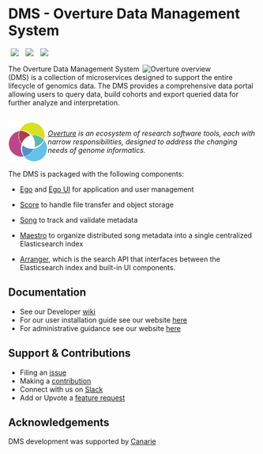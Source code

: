 # DMS - Overture Data Management System

[<img hspace="5" src="https://img.shields.io/badge/chat-on--slack-blue?style=for-the-badge">](http://slack.overture.bio)
[<img hspace="5" src="https://img.shields.io/badge/License-gpl--v3.0-blue?style=for-the-badge">](https://github.com/overture-stack/dms/blob/develop/LICENSE)
[<img hspace="5" src="https://img.shields.io/badge/Code%20of%20Conduct-2.1-blue?style=for-the-badge">](code_of_conduct.md)

<div>
  <img align="right" alt="Overture overview" src="https://www.overture.bio/static/124ca0fede460933c64fe4e50465b235/a6d66/system-diagram.png" width="45%" hspace="5">
</div>

The Overture Data Management System (DMS) is a collection of microservices designed to support the entire lifecycle of genomics data. The DMS provides a comprehensive data portal allowing users to query data, build cohorts and export queried data for further analyze and interpretation.

</br>

<div>
<img align="left" src="ov-logo.png" height="80" hspace="0"/>
</div>

*[Overture](https://www.overture.bio/) is an ecosystem of research software tools, each with narrow responsibilities, designed to address the changing needs of genome informatics.</br></br>*

The DMS is packaged with the following components:

- [Ego](https://www.overture.bio/products/ego/) and [Ego UI](https://www.overture.bio/products/ego-ui/) for application and user management

- [Score](https://www.overture.bio/products/score/) to handle file transfer and object storage 

- [Song](https://www.overture.bio/products/song/) to track and validate metadata 

- [Maestro](https://www.overture.bio/products/maestro/) to organize distributed song metadata into a single centralized Elasticsearch index

- [Arranger](https://www.overture.bio/products/arranger/), which is the search API that interfaces between the Elasticsearch index and built-in UI components.

## Documentation

- See our Developer [wiki](https://github.com/overture-stack/dms/wiki)
- For our user installation guide see our website [here](https://www.overture.bio/documentation/dms/installation/)
- For administrative guidance see our website [here](https://www.overture.bio/documentation/dms/admin-guide/tasks/)

## Support & Contributions

- Filing an [issue](https://github.com/overture-stack/ego/issues)
- Making a [contribution](CONTRIBUTING.md)
- Connect with us on [Slack](http://slack.overture.bio)
- Add or Upvote a [feature request](https://github.com/overture-stack/ego/issues?q=is%3Aopen+is%3Aissue+label%3Anew-feature+sort%3Areactions-%2B1-desc)

## Acknowledgements

DMS development was supported by [Canarie](https://canarie.ca)

